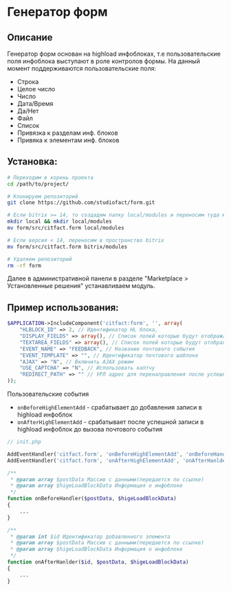 Генератор форм
========

## Описание
Генератор форм основан на highload инфоблоках, т.е пользовательские поля инфоблока выступают в роле контролов формы.
На данный момент поддерживаются пользовательские поля:
 - Строка
 - Целое число
 - Число
 - Дата/Время
 - Да/Нет
 - Файл
 - Список
 - Привязка к разделам инф. блоков
 - Привяка к элементам инф. блоков
 
## Установка:

``` bash
# Переходим в корень проекта
cd /path/to/project/

# Клонируем репозиторий
git clone https://github.com/studiofact/form.git

# Если bitrix >= 14, то создадим папку local/modules и переносим туда модуль
mkdir local && mkdir local/modules
mv form/src/citfact.form local/modules

# Если версия < 14, переносим в пространство bitrix
mv form/src/citfact.form bitrix/modules

# Удаляем репозиторий
rm -rf form
```

Далее в административной панели в разделе "Marketplace > Установленные решения" устанавливаем модуль.

## Пример использования:

``` php
$APPLICATION->IncludeComponent('citfact:form', '', array(
	"HLBLOCK_ID" => 2, // Идентификатор HL блока,
    "DISPLAY_FIELDS" => array(), // Список полей которые будут отображаться в форме
    "TEXTAREA_FIELDS" => array(), // Список полей которые будут отображаться в форме как textarea
	"EVENT_NAME" => "FEEDBACK", // Название почтового события
	"EVENT_TEMPLATE" => "", // Идентификатор почтового шаблона
	"AJAX" => "N", // Включить AJAX режим
	"USE_CAPTCHA" => "N", // Использовать каптчу
	"REDIRECT_PATH" => "" // УРЛ адрес для перенаправления после успешного добавления
));
```

Пользовательские события
 - `onBeforeHighElementAdd` - срабатывает до добавления записи в highload инфоблок
 - `onAfterHighElementAdd` - срабатывает после успешной записи в highload инфоблок до вызова почтового события

``` php
// init.php

AddEventHandler('citfact.form', 'onBeforeHighElementAdd', 'onBeforeHandler');
AddEventHandler('citfact.form', 'onAfterHighElementAdd', 'onAfterHanlder');

/**
 * @param array $postData Массив с данными(передается по ссылке)
 * @param array $higeLoadBlockData Информация о инфоблоке
 */
function onBeforeHandler($postData, $higeLoadBlockData)
{
	...
}

/**
 * @param int $id Идентификатор добавленного элемента
 * @param array $postData Массив с данными(передается по ссылке)
 * @param array $higeLoadBlockData Информация о инфоблоке
 */
function onAfterHanlder($id, $postData, $higeLoadBlockData)
{
	...
}
```
